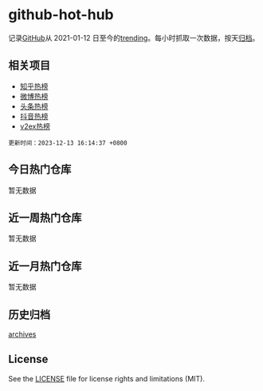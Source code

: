 # github-hot-hub

记录[GitHub](https://www.github.com)从 2021-01-12 日至今的[trending](https://github.com/trending)。每小时抓取一次数据，按天[归档](archives)。

## 相关项目

- [知乎热榜](https://github.com/snaildev/zhihu-hot-hub)
- [微博热榜](https://github.com/snaildev/weibo-hot-hub)
- [头条热榜](https://github.com/snaildev/toutiao-hot-hub)
- [抖音热榜](https://github.com/snaildev/douyin-hot-hub)
- [v2ex热榜](https://github.com/snaildev/v2ex-hot-hub)

`更新时间：2023-12-13 16:14:37 +0800`

## 今日热门仓库

暂无数据

## 近一周热门仓库

暂无数据

## 近一月热门仓库

暂无数据

## 历史归档

[archives](archives)

## License

See the [LICENSE](LICENSE) file for license rights and limitations (MIT).
